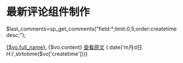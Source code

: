 # 最新评论组件制作

<php>$last_comments=sp_get_comments("field:*;limit:0,5;order:createtime desc;");</php>
<foreach name="last_comments" item="vo">
    <div class="comment-ranking-inner">
    <i class="fa fa-comment"></i>
    <a href="{:U('user/index/index',array('id'=>$vo['uid']))}">{$vo.full_name}:</a>
    <span>{$vo.content}</span>
    <a href="__ROOT__/{$vo.url}#comment{$vo.id}">查看原文</a>
    <span class="comment-time">{:date('m月d日  H:i',strtotime($vo['createtime']))}
    </span>
    </div>
</foreach>